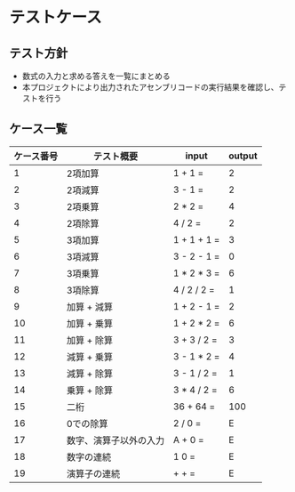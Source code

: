 # テストケース

## テスト方針

- 数式の入力と求める答えを一覧にまとめる
- 本プロジェクトにより出力されたアセンブリコードの実行結果を確認し、テストを行う

## ケース一覧

|ケース番号|テスト概要|input|output|
|---|---|---|---|
|1|2項加算|1 + 1 =|2|
|2|2項減算|3 - 1 =|2|
|3|2項乗算|2 * 2 =|4|
|4|2項除算|4 / 2 =|2|
|5|3項加算|1 + 1 + 1 =|3|
|6|3項減算|3 - 2 - 1 =|0|
|7|3項乗算|1 \* 2 \* 3 =|6|
|8|3項除算|4 / 2 / 2 =|1|
|9|加算 + 減算|1 + 2 - 1 =|2|
|10|加算 + 乗算|1 + 2 * 2 =|6|
|11|加算 + 除算|3 + 3 / 2 =|3|
|12|減算 + 乗算|3 - 1 * 2 =|4|
|13|減算 + 除算|3 - 1 / 2 =|1|
|14|乗算 + 除算|3 * 4 / 2 =|6|
|15|二桁|36 + 64 =|100|
|16|0での除算|2 / 0 =|E|
|17|数字、演算子以外の入力|A + 0 =|E|
|18|数字の連続|1 0 =|E|
|19|演算子の連続|+ + =|E|
